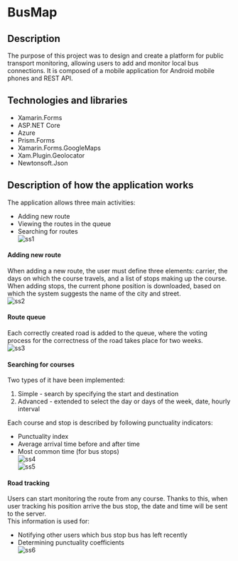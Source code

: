# BusMap


## Description
The purpose of this project was to design and create a platform for
public transport monitoring, allowing users to add and monitor local bus connections.
It is composed of a mobile application for Android mobile phones and REST API.

## Technologies and libraries
- Xamarin.Forms
- ASP.NET Core
- Azure  <br/>
- Prism.Forms
- Xamarin.Forms.GoogleMaps
- Xam.Plugin.Geolocator
- Newtonsoft.Json  

## Description of how the application works

The application allows three main activities:
- Adding new route
- Viewing the routes in the queue
- Searching for routes   
![ss1](./OtherFiles/ss1.png "Application main page")

#### Adding new route
When adding a new route, the user must define three elements: 
carrier, the days on which the course travels, and a list of stops making up the course.
When adding stops, the current phone position is downloaded, based on which the system suggests the name of the city and street.  
![ss2](./OtherFiles/ss2.png "Creating new rout")

#### Route queue
Each correctly created road is added to the queue, where the voting process for the 
correctness of the road takes place for two weeks.  
![ss3](./OtherFiles/ss3.png "Route queue")

#### Searching for courses
Two types of it have been implemented:
1. Simple - search by specifying the start and destination
2. Advanced - extended to select the day or days of the week, date, hourly interval  

Each course and stop is described by following punctuality indicators:
- Punctuality index
- Average arrival time before and after time
- Most common time (for bus stops)  
![ss4](./OtherFiles/ss4.png "Routes list, result of searching")  
![ss5](./OtherFiles/ss5.png "Route page, route details, list of bus stops")

#### Road tracking
Users can start monitoring the route from any course. Thanks to this, when user tracking his position arrive the bus stop,
the date and time will be sent to the server.  
This information is used for:
- Notifying other users which bus stop bus has left recently
- Determining punctuality coefficients  
![ss6](./OtherFiles/ss6.png "Route tracking page")
